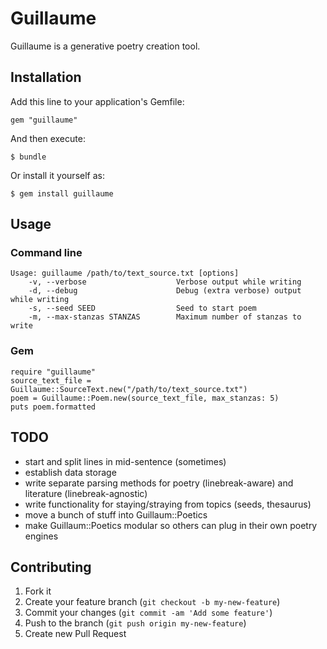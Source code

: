 # Guillaume

Guillaume is a generative poetry creation tool.

## Installation

Add this line to your application's Gemfile:

    gem "guillaume"

And then execute:

    $ bundle

Or install it yourself as:

    $ gem install guillaume

## Usage

### Command line

    Usage: guillaume /path/to/text_source.txt [options]
        -v, --verbose                    Verbose output while writing
        -d, --debug                      Debug (extra verbose) output while writing
        -s, --seed SEED                  Seed to start poem
        -m, --max-stanzas STANZAS        Maximum number of stanzas to write

### Gem

    require "guillaume"
    source_text_file = Guillaume::SourceText.new("/path/to/text_source.txt")
    poem = Guillaume::Poem.new(source_text_file, max_stanzas: 5)
    puts poem.formatted

## TODO

- start and split lines in mid-sentence (sometimes)
- establish data storage
- write separate parsing methods for poetry (linebreak-aware) and literature (linebreak-agnostic)
- write functionality for staying/straying from topics (seeds, thesaurus)
- move a bunch of stuff into Guillaum::Poetics
- make Guillaum::Poetics modular so others can plug in their own poetry engines

## Contributing

1. Fork it
2. Create your feature branch (`git checkout -b my-new-feature`)
3. Commit your changes (`git commit -am 'Add some feature'`)
4. Push to the branch (`git push origin my-new-feature`)
5. Create new Pull Request

